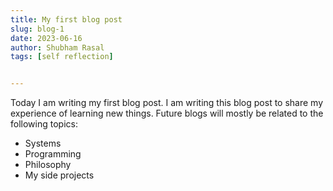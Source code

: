 ```yaml
---
title: My first blog post
slug: blog-1
date: 2023-06-16 
author: Shubham Rasal
tags: [self reflection]


---
```


Today I am writing my first blog post. I am writing this blog post to share my experience of learning new things.
Future blogs will mostly be related to the following topics:
- Systems
- Programming
- Philosophy
- My side projects



